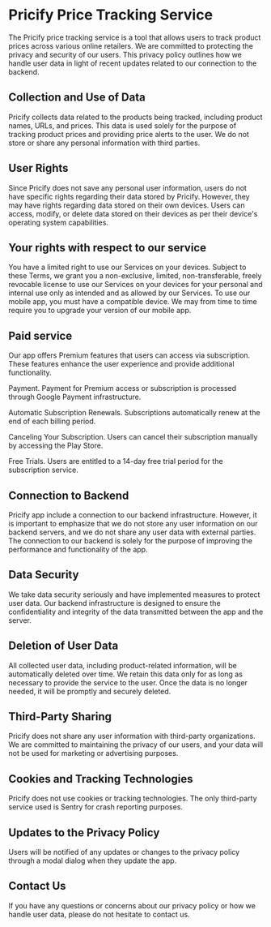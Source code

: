 # Pricify Price Tracking Service

The Pricify price tracking service is a tool that allows users to track product prices across various online retailers. We are committed to protecting the privacy and security of our users. This privacy policy outlines how we handle user data in light of recent updates related to our connection to the backend.

## Collection and Use of Data

Pricify collects data related to the products being tracked, including product names, URLs, and prices. This data is used solely for the purpose of tracking product prices and providing price alerts to the user. We do not store or share any personal information with third parties.

## User Rights

Since Pricify does not save any personal user information, users do not have specific rights regarding their data stored by Pricify. However, they may have rights regarding data stored on their own devices. Users can access, modify, or delete data stored on their devices as per their device's operating system capabilities.

## Your rights with respect to our service

You have a limited right to use our Services on your devices.
Subject to these Terms, we grant you a non-exclusive, limited, non-transferable, freely revocable license to use our Services on your devices for your personal and internal use only as intended and as allowed by our Services. To use our mobile app, you must have a compatible device. We may from time to time require you to upgrade your version of our mobile app.

## Paid service
Our app offers Premium features that users can access via subscription. These features enhance the user experience and provide additional functionality.

Payment. Payment for Premium access or subscription is processed through Google Payment infrastructure.

Automatic Subscription Renewals. Subscriptions automatically renew at the end of each billing period.

Canceling Your Subscription. Users can cancel their subscription manually by accessing the Play Store.

Free Trials. Users are entitled to a 14-day free trial period for the subscription service.

## Connection to Backend

Pricify app include a connection to our backend infrastructure. However, it is important to emphasize that we do not store any user information on our backend servers, and we do not share any user data with external parties. The connection to our backend is solely for the purpose of improving the performance and functionality of the app.

## Data Security

We take data security seriously and have implemented measures to protect user data. Our backend infrastructure is designed to ensure the confidentiality and integrity of the data transmitted between the app and the server.

## Deletion of User Data

All collected user data, including product-related information, will be automatically deleted over time. We retain this data only for as long as necessary to provide the service to the user. Once the data is no longer needed, it will be promptly and securely deleted.

## Third-Party Sharing

Pricify does not share any user information with third-party organizations. We are committed to maintaining the privacy of our users, and your data will not be used for marketing or advertising purposes.

## Cookies and Tracking Technologies

Pricify does not use cookies or tracking technologies. The only third-party service used is Sentry for crash reporting purposes.

## Updates to the Privacy Policy

Users will be notified of any updates or changes to the privacy policy through a modal dialog when they update the app.

## Contact Us

If you have any questions or concerns about our privacy policy or how we handle user data, please do not hesitate to contact us.
